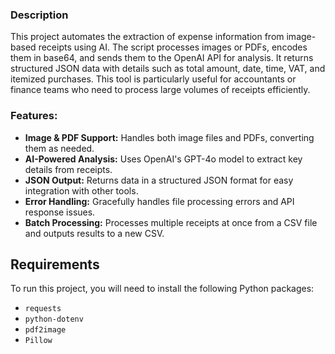 ### **Description**

This project automates the extraction of expense information from image-based receipts using AI. The script processes images or PDFs, encodes them in base64, and sends them to the OpenAI API for analysis. It returns structured JSON data with details such as total amount, date, time, VAT, and itemized purchases. This tool is particularly useful for accountants or finance teams who need to process large volumes of receipts efficiently.

### **Features:**
- **Image & PDF Support:** Handles both image files and PDFs, converting them as needed.
- **AI-Powered Analysis:** Uses OpenAI's GPT-4o model to extract key details from receipts.
- **JSON Output:** Returns data in a structured JSON format for easy integration with other tools.
- **Error Handling:** Gracefully handles file processing errors and API response issues.
- **Batch Processing:** Processes multiple receipts at once from a CSV file and outputs results to a new CSV.

## Requirements
To run this project, you will need to install the following Python packages:
- `requests`
- `python-dotenv`
- `pdf2image`
- `Pillow`
